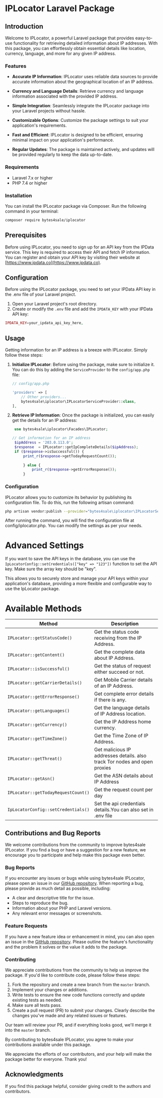 # IPLocator Laravel Package

## Introduction

Welcome to IPLocator, a powerful Laravel package that provides easy-to-use functionality for retrieving detailed information about IP addresses. With this package, you can effortlessly obtain essential details like location, currency, language, and more for any given IP address.

### Features

- **Accurate IP Information**: IPLocator uses reliable data sources to provide accurate information about the geographical location of an IP address.

- **Currency and Language Details**: Retrieve currency and language information associated with the provided IP address.

- **Simple Integration**: Seamlessly integrate the IPLocator package into your Laravel projects without hassle.

- **Customizable Options**: Customize the package settings to suit your application's requirements.

- **Fast and Efficient**: IPLocator is designed to be efficient, ensuring minimal impact on your application's performance.

- **Regular Updates**: The package is maintained actively, and updates will be provided regularly to keep the data up-to-date.

### Requirements

- Laravel 7.x or higher
- PHP 7.4 or higher

### Installation

You can install the IPLocator package via Composer. Run the following command in your terminal:

```bash
composer require bytes4sale/iplocator
```
## Prerequisites

Before using IPLocator, you need to sign up for an API key from the IPData service. This key is required to access their API and fetch IP information. You can register and obtain your API key by visiting their website at [https://www.ipdata.co](https://www.ipdata.co).

## Configuration
Before using the IPLocator package, you need to set your IPData API key in the .env file of your Laravel project.

1. Open your Laravel project's root directory.
2. Create or modify the `.env` file and add the `IPDATA_KEY` with your IPData API key:

```php
IPDATA_KEY=your_ipdata_api_key_here,
```

## Usage

Getting information for an IP address is a breeze with IPLocator. Simply follow these steps:

1. **Initialize IPLocator**: Before using the package, make sure to initialize it. You can do this by adding the `ServiceProvider` to the `config/app.php` file:

   ```php
   // config/app.php
   
   'providers' => [
       // Other providers...
       bytes4sale\iplocator\IPLocatorServiceProvider::class,
   ],

2. **Retrieve IP Information**: Once the package is initialized, you can easily get the details for an IP address:

   ```php
    use bytes4sale\iplocator\Facades\IPLocator;
   
   // Get information for an IP address
    $ipAddress = '203.0.113.0';
    $response  = IPLocator::getIpCompleteDetails($ipAddress);
    if ($response->isSuccessful()) {
        print_r($response->getTodayRequestCount());
         
        } else {
            print_r($response->getErrorResponse());
        }
### Configuration

IPLocator allows you to customize its behavior by publishing its configuration file. To do this, run the following artisan command:

```bash
php artisan vendor:publish --provider="bytes4sale\iplocator\IPLocatorServiceProvider" --tag="iplocator-config"
```

After running the command, you will find the configuration file at config/iplocator.php. You can modify the settings as per your needs.
# Advanced Settings

If you want to save the API keys in the database, you can use the `IpLocatorConfig::setCredentials(["key" => "123"])` function to set the API key. Make sure the array key should be "key".

This allows you to securely store and manage your API keys within your application's database, providing a more flexible and configurable way to use the IpLocator package.
# Available Methods

| Method                              | Description                                                               |
| ----------------------------------- | ------------------------------------------------------------------------- |
| `IPLocator::getStatusCode()`        | Get the status code receiving from the IP Address.                        |
| `IPLocator::getContent()`           | Get the complete data about IP Address.                                   |
| `IPLocator::isSuccessful()`         | Get the status of request either succeed or not.                          |
| `IPLocator::getCarrierDetails()`    | Get Mobile Carrier details of an IP Address.                              |
| `IPLocator::getErrorResponse()`     | Get complete error details if there is any.                               |
| `IPLocator::getLanguages()`         | Get the language details of IP Address location.                          |
| `IPLocator::getCurrency()`          | Get the IP Address home currency.                                         |
| `IPLocator::getTimeZone()`          | Get the Time Zone of IP Address.                                          |
| `IPLocator::getThreat()`            | Get malicious IP addresses details. also track Tor nodes and open proxies |
| `IPLocator::getAsn()`               | Get the ASN details about IP Address                                      |
| `IPLocator::getTodayRequestCount()` | Get the request count per day                                             |
| `IpLocatorConfig::setCredentials()` | Set the api credentials details.You can also set in .env file             |


## Contributions and Bug Reports
We welcome contributions from the community to improve bytes4sale IPLocator. If you find a bug or have a suggestion for a new feature, we encourage you to participate and help make this package even better.

### Bug Reports

If you encounter any issues or bugs while using bytes4sale IPLocator, please open an issue in our [GitHub repository](https://github.com/bytes4sale/iplocator). When reporting a bug, please provide as much detail as possible, including:
- A clear and descriptive title for the issue.
- Steps to reproduce the bug.
- Information about your PHP and Laravel versions.
- Any relevant error messages or screenshots.

### Feature Requests

If you have a new feature idea or enhancement in mind, you can also open an issue in the [GitHub repository](https://github.com/bytes4sale/iplocator). Please outline the feature's functionality and the problem it solves or the value it adds to the package.

### Contributing

We appreciate contributions from the community to help us improve the package. If you'd like to contribute code, please follow these steps:

1. Fork the repository and create a new branch from the `master` branch.
2. Implement your changes or additions.
3. Write tests to ensure the new code functions correctly and update existing tests as needed.
4. Make sure all tests pass.
5. Create a pull request (PR) to submit your changes. Clearly describe the changes you've made and any related issues or features.

Our team will review your PR, and if everything looks good, we'll merge it into the `master` branch.

By contributing to bytes4sale IPLocator, you agree to make your contributions available under this package.

We appreciate the efforts of our contributors, and your help will make the package better for everyone. Thank you!

## Acknowledgments

If you find this package helpful, consider giving credit to the authors and contributors.

